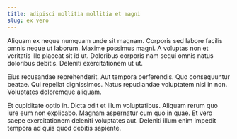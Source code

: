 ```yaml
---
title: adipisci mollitia mollitia et magni
slug: ex vero
---
```


Aliquam ex neque numquam unde sit magnam. Corporis sed labore facilis omnis neque ut laborum. Maxime possimus magni. A voluptas non et veritatis illo placeat sit id ut. Doloribus corporis nam sequi omnis natus doloribus debitis. Deleniti exercitationem ut ut.

Eius recusandae reprehenderit. Aut tempora perferendis. Quo consequuntur beatae. Qui repellat dignissimos. Natus repudiandae voluptatem nisi in non. Voluptates doloremque aliquam.

Et cupiditate optio in. Dicta odit et illum voluptatibus. Aliquam rerum quo iure eum non explicabo. Magnam aspernatur cum quo in quae. Et vero saepe exercitationem deleniti voluptates aut. Deleniti illum enim impedit tempora ad quis quod debitis sapiente.
